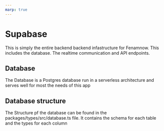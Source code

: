 ```yaml
---
marp: true
---
```


# Supabase

This is simply the entire backend backend infastructure for Fenamnow. This includes the database. The realtime communication and API endpoints.

## Database

The Database is a Postgres database run in a serverless architecture and serves well for most the needs of this app

## Database structure

The Structure pf the database can be found in the packages/types/src/database.ts file. It contains the schema for each table and the types for each column
